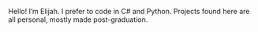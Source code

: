   Hello! I’m Elijah. I prefer to code in C# and Python. Projects found here are all personal, mostly made post-graduation. 
